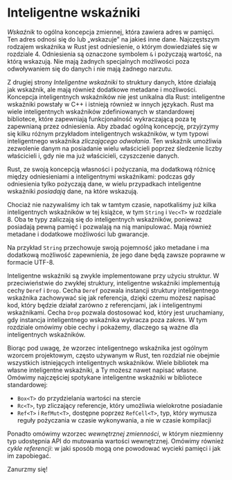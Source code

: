# Inteligentne wskaźniki

*Wskaźnik* to ogólna koncepcja zmiennej, która zawiera adres w
pamięci. Ten adres odnosi się do lub „wskazuje” na jakieś inne dane.
Najczęstszym
rodzajem wskaźnika w Rust jest odniesienie, o którym dowiedziałeś się w
rozdziale 4. Odniesienia są oznaczone symbolem `&` i pożyczają wartość, na którą
wskazują. Nie mają żadnych specjalnych możliwości poza odwoływaniem się do
danych i nie mają żadnego narzutu.

Z drugiej strony *Inteligentne wskaźniki* to struktury danych, które działają jak
wskaźnik, ale mają również dodatkowe metadane i możliwości. Koncepcja
inteligentnych wskaźników nie jest unikalna dla Rust: inteligentne wskaźniki powstały w C++ i istnieją
również w innych językach. Rust ma wiele inteligentnych wskaźników zdefiniowanych w
standardowej bibliotece, które zapewniają funkcjonalność wykraczającą poza tę zapewnianą przez odniesienia.
Aby zbadać ogólną koncepcję, przyjrzymy się kilku różnym przykładom
inteligentnych wskaźników, w tym typowi inteligentnego wskaźnika *zliczającego odwołania*. Ten
wskaźnik umożliwia zezwolenie danym na posiadanie wielu właścicieli poprzez śledzenie
liczby właścicieli i, gdy nie ma już właścicieli, czyszczenie danych.

Rust, ze swoją koncepcją własności i pożyczania, ma dodatkową różnicę
między odniesieniami a inteligentnymi wskaźnikami: podczas gdy odniesienia tylko pożyczają dane, w
wielu przypadkach inteligentne wskaźniki *posiadają* dane, na które wskazują.

Chociaż nie nazywaliśmy ich tak w tamtym czasie, napotkaliśmy już kilka
inteligentnych wskaźników w tej książce, w tym `String` i `Vec<T>` w rozdziale 8. Oba
te typy zaliczają się do inteligentnych wskaźników, ponieważ posiadają pewną pamięć i pozwalają
na nią manipulować. Mają również metadane i dodatkowe możliwości lub gwarancje.

Na przykład `String` przechowuje swoją pojemność jako metadane i ma dodatkową
możliwość zapewnienia, że ​​jego dane będą zawsze poprawne w formacie UTF-8.

Inteligentne wskaźniki są zwykle implementowane przy użyciu struktur. W przeciwieństwie do zwykłej
struktury, inteligentne wskaźniki implementują cechy `Deref` i `Drop`. Cecha `Deref`
pozwala instancji struktury inteligentnego wskaźnika zachowywać się jak referencja,
dzięki czemu możesz napisać kod, który będzie działał zarówno z referencjami, jak i inteligentnymi wskaźnikami.
Cecha `Drop` pozwala dostosować kod, który jest uruchamiany, gdy instancja
inteligentnego wskaźnika wykracza poza zakres. W tym rozdziale omówimy obie cechy i pokażemy, dlaczego są ważne dla inteligentnych wskaźników.

Biorąc pod uwagę, że wzorzec inteligentnego wskaźnika jest ogólnym wzorcem projektowym,
często używanym w Rust, ten rozdział nie obejmie wszystkich istniejących inteligentnych wskaźników. Wiele
bibliotek ma własne inteligentne wskaźniki, a Ty możesz nawet napisać własne. Omówimy
najczęściej spotykane inteligentne wskaźniki w bibliotece standardowej:

* `Box<T>` do przydzielania wartości na stercie
* `Rc<T>`, typ zliczający referencje, który umożliwia wielokrotne posiadanie
* `Ref<T>` i `RefMut<T>`, dostępne poprzez `RefCell<T>`, typ, który wymusza
reguły pożyczania w czasie wykonywania, a nie w czasie kompilacji

Ponadto omówimy wzorzec *wewnętrznej zmienności*, w którym niezmienny
typ udostępnia API do mutowania wartości wewnętrznej. Omówimy również
*cykle referencji*: w jaki sposób mogą one powodować wycieki pamięci i jak im zapobiegać.

Zanurzmy się!
